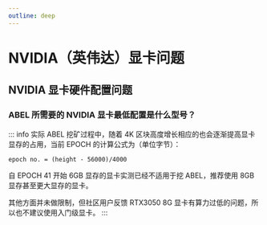 ```yaml
---
outline: deep
---
```


# NVIDIA（英伟达）显卡问题

## NVIDIA 显卡硬件配置问题

### <Badge type="warning" text="QUESTION" /> ABEL 所需要的 NVIDIA 显卡最低配置是什么型号？

::: info <Badge type="tip" text="ANSWER" />
实际 ABEL 挖矿过程中，随着 4K 区块高度增长相应的也会逐渐提高显卡显存的占用，当前 EPOCH 的计算公式为（单位字节）：

`epoch no. = (height - 56000)/4000`

自 EPOCH 41 开始 6GB 显存的显卡实测已经不适用于挖 ABEL，推荐使用 8GB 显存甚至更大显存的显卡。

其他方面并未做限制，但社区用户反馈 RTX3050 8G 显卡有算力过低的问题，所以也不建议使用入门级显卡。
:::